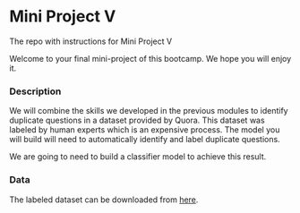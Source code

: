 # Mini Project V

The repo with instructions for Mini Project V

Welcome to your final mini-project of this bootcamp. We hope you will enjoy it. 

### Description

We will combine the skills we developed in the previous modules to identify duplicate questions in a dataset provided by Quora. This dataset was labeled by human experts which is an expensive process. The model you will build will need to automatically identify and label duplicate questions.

We are going to need to build a classifier model to achieve this result.

### Data

The labeled dataset can be downloaded from [here](https://drive.google.com/file/d/19iWVGLBi7edqybybam56bt2Zy7vpf1Xc/view?usp=sharing).
